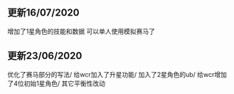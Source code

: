 更新16/07/2020
------
增加了1星角色的技能和数据
可以单人使用模拟赛马了

更新23/06/2020
------
优化了赛马部分的写法/
给wcr加入了升星功能/
加入了2星角色的ub/
给wcr增加了4位初始1星角色/
其它平衡性改动
